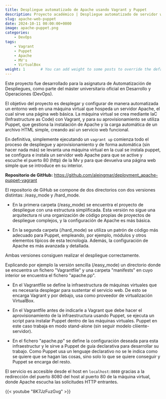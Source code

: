 ```yaml
---
title: Despliegue automatizado de Apache usando Vagrant y Puppet
description: Proyecto académico | Despliegue automatizado de servidor web Apache (en local) utilizando como herramienta IaC Vagrant y para su aprovisionamiento Puppet.
slug: apache-web-puppet
date: 2024-10-11 00:00:00+0000
image: apache-puppet.png
categories:
    - DevOps
tags:
    - Vagrant
    - Puppet
    - Apache
    - MV's
    - VirtualBox
weight: 1       # You can add weight to some posts to override the default sorting (date descending)
---
```


Este proyecto fue desarrollado para la asignatura de Automatización de Despliegues, como parte del máster universitario oficial en Desarrollo y Operaciones (DevOps).

El objetivo del proyecto es desplegar y configurar de manera automatizada un entorno web en una máquina virtual que hospeda un servidor Apache, el cual sirve una página web básica. La máquina virtual se crea mediante IaC (Infrastructure as Code) con Vagrant, y para su aprovisionamiento se utiliza Puppet, que gestiona la instalación de Apache y la carga automática de un archivo HTML simple, creando así un servicio web funcional.

En definitiva, simplemente ejecutando un `vagrant up` comienza todo el proceso de despliegue y aprovisionamiento y de forma automática (sin hacer nada más) se levanta una máquina virtual en la cual se instala puppet, se configura e instala un servidor web Apache para que se active y escuche el puerto 80 (http) de la Mv y para que devuelva una página web simple que se introduce en su interior.

**Repositorio de GitHub:** https://github.com/aleingmar/deployment_apache-puppet-vagrant


El repositorio de GiHub se compone de dos directorios con dos versiones distintas: /easy_mode y /hard_mode.

- En la primera carpeta (/easy_mode) se encuentra el proyecto de despliegue con una estructura simplificada. Esta versión no sigue una arquitectura ni una organización de código propias de proyectos de despliegue complejos, y la configuración de Apache es más básica.

- En la segunda carpeta (/hard_mode) se utiliza un patrón de código más adecuado para Puppet, empleando, por ejemplo, módulos y otros elementos típicos de esta tecnología. Además, la configuración de Apache es más avanzada y detallada.

Ambas versiones consiguen realizar el despliegue correctamente.

Explicando por ejemplo la versión sencilla (/easy_mode) un directorio donde se encuentra un fichero "Vagrantfile" y una carpeta "manifests" en cuyo interior se encuentra el fichero "apache.pp".

- En el Vagrantfile se define la infraestructura de máquinas virtuales que es necesaria desplegar para sustentar el servicio web. De esto se encarga Vagrant y por debajo, usa como proveedor de virtualización VirtualBox.

 - En el Vagrantfile antes de indicarle a Vagrant que debe hacer el aprovisionamiento de la infraestructura usando Puppet, se ejecuta un script para instalar Puppet dentro de las máquinas virtuales. Puppet en este caso trabaja en modo stand-alone (sin seguir modelo cliiente-servidor).

- En el fichero "apache.pp" se define la configuración deseada para esta infraestructur y le sirve a Puppet de guía declarativa para desarrollar su trabajo. Como Puppet usa un lenguaje declarativo no se le indica como se quiere que se hagan las cosas, sino solo lo que se quiere conseguir y Puppet se encarga del resto.


El servicio es accesible desde el host en `localhost:8080` gracias a la redirección del puerto 8080 del host al puerto 80 de la máquina virtual, donde Apache escucha las solicitudes HTTP entrantes.

{{< youtube "8K7JzFuzGvg" >}}

